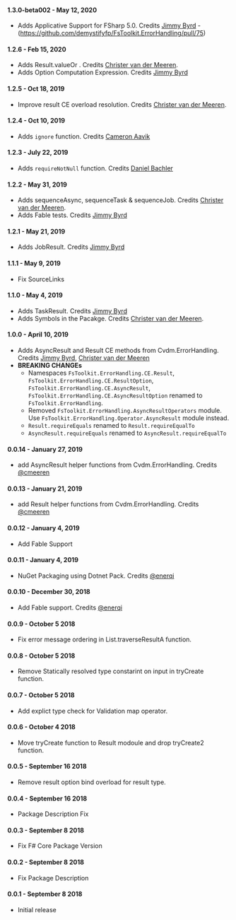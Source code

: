 #### 1.3.0-beta002 - May 12, 2020

- Adds Applicative Support for FSharp 5.0. Credits [Jimmy Byrd](https://github.com/TheAngryByrd) - (https://github.com/demystifyfp/FsToolkit.ErrorHandling/pull/75)

#### 1.2.6 - Feb 15, 2020

- Adds Result.valueOr . Credits [Christer van der Meeren](https://github.com/cmeeren).
- Adds Option Computation Expression. Credits [Jimmy Byrd](https://github.com/TheAngryByrd)

#### 1.2.5 - Oct 18, 2019

- Improve result CE overload resolution. Credits [Christer van der Meeren](https://github.com/cmeeren).

#### 1.2.4 - Oct 10, 2019

- Adds `ignore` function. Credits [Cameron Aavik](https://github.com/CameronAavik)

#### 1.2.3 - July 22, 2019

- Adds `requireNotNull` function. Credits [Daniel Bachler](https://github.com/danyx23)

#### 1.2.2 - May 31, 2019

- Adds sequenceAsync, sequenceTask & sequenceJob. Credits [Christer van der Meeren](https://github.com/cmeeren).
- Adds Fable tests. Credits [Jimmy Byrd](https://github.com/TheAngryByrd)

#### 1.2.1 - May 21, 2019

- Adds JobResult. Credits [Jimmy Byrd](https://github.com/TheAngryByrd)

#### 1.1.1 - May 9, 2019

- Fix SourceLinks

#### 1.1.0 - May 4, 2019

- Adds TaskResult. Credits [Jimmy Byrd](https://github.com/TheAngryByrd)
- Adds Symbols in the Pacakge. Credits [Christer van der Meeren](https://github.com/cmeeren).

#### 1.0.0 - April 10, 2019

- Adds AsyncResult and Result CE methods from Cvdm.ErrorHandling. Credits [Jimmy Byrd](https://github.com/TheAngryByrd), [Christer van der Meeren](https://github.com/cmeeren)
- **BREAKING CHANGEs**
  - Namespaces `FsToolkit.ErrorHandling.CE.Result`, `FsToolkit.ErrorHandling.CE.ResultOption`, `FsToolkit.ErrorHandling.CE.AsyncResult`, `FsToolkit.ErrorHandling.CE.AsyncResultOption` renamed to `FsToolkit.ErrorHandling`.
  - Removed `FsToolkit.ErrorHandling.AsyncResultOperators` module. Use `FsToolkit.ErrorHandling.Operator.AsyncResult` module instead.
  - `Result.requireEquals` renamed to `Result.requireEqualTo`
  - `AsyncResult.requireEquals` renamed to `AsyncResult.requireEqualTo`

#### 0.0.14 - January 27, 2019

- add AsyncResult helper functions from Cvdm.ErrorHandling. Credits [@cmeeren](https://github.com/cmeeren)

#### 0.0.13 - January 21, 2019

- add Result helper functions from Cvdm.ErrorHandling. Credits [@cmeeren](https://github.com/cmeeren)

#### 0.0.12 - January 4, 2019

- Add Fable Support

#### 0.0.11 - January 4, 2019

- NuGet Packaging using Dotnet Pack. Credits [@enerqi](www.github.com/enerqi)

#### 0.0.10 - December 30, 2018

- Add Fable support. Credits [@enerqi](www.github.com/enerqi)

#### 0.0.9 - October 5 2018

- Fix error message ordering in List.traverseResultA function.

#### 0.0.8 - October 5 2018

- Remove Statically resolved type constarint on input in tryCreate function.

#### 0.0.7 - October 5 2018

- Add explict type check for Validation map operator.

#### 0.0.6 - October 4 2018

- Move tryCreate function to Result modoule and drop tryCreate2 function.

#### 0.0.5 - September 16 2018

- Remove result option bind overload for result type.

#### 0.0.4 - September 16 2018

- Package Description Fix

#### 0.0.3 - September 8 2018

- Fix F# Core Package Version

#### 0.0.2 - September 8 2018

- Fix Package Description

#### 0.0.1 - September 8 2018

- Initial release
